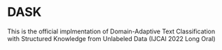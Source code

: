 # DASK
This is the official implmentation of Domain-Adaptive Text Classification with Structured Knowledge from Unlabeled Data (IJCAI 2022 Long Oral)
